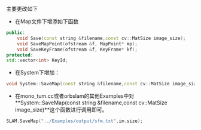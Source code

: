 主要更改如下

- 在Map文件下增添如下函数

```c++
public:    
    void Save(const string &filename,const cv::MatSize image_size);
    void SaveMapPoint(ofstream &f, MapPoint* mp);
    void SaveKeyFrame(ofstream &f, KeyFrame* kf);
protected:
std::vector<int> KeyId;
```

- 在System下增加：

```c++
void System::SaveMap(const string &filename,const cv::MatSize image_size);
```

- 在mono_tum.cc或者orbslam的其他Examples中对 **System::SaveMap(const string &filename,const cv::MatSize image_size)**这个函数进行调用即可。

```c++
SLAM.SaveMap("../Examples/output/sfm.txt",im.size);
```

